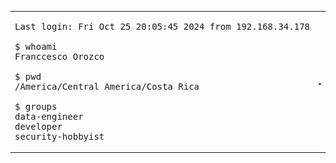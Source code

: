 <table>
  <tr>
    <td>

<pre>
Last login: Fri Oct 25 20:05:45 2024 from 192.168.34.178

$ whoami
Franccesco Orozco

$ pwd
/America/Central America/Costa Rica

$ groups
data-engineer
developer
security-hobbyist
</pre>

  </td>
    <td>
      <img src="https://github.com/franccesco/franccesco/blob/main/fastftech.png?raw=true" />
    </td>
  </tr>
</table>
